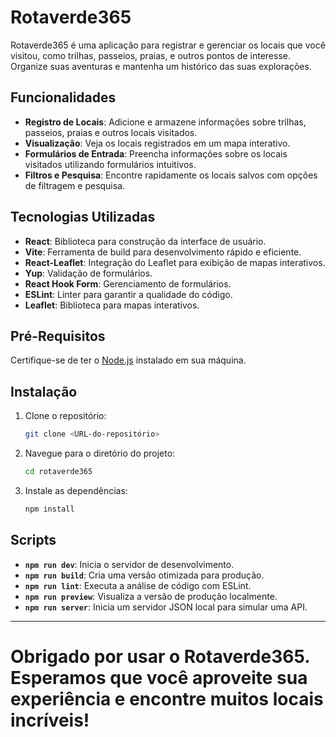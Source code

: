 # Rotaverde365

Rotaverde365 é uma aplicação para registrar e gerenciar os locais que você visitou, como trilhas, passeios, praias, e outros pontos de interesse. Organize suas aventuras e mantenha um histórico das suas explorações.

## Funcionalidades

- **Registro de Locais**: Adicione e armazene informações sobre trilhas, passeios, praias e outros locais visitados.
- **Visualização**: Veja os locais registrados em um mapa interativo.
- **Formulários de Entrada**: Preencha informações sobre os locais visitados utilizando formulários intuitivos.
- **Filtros e Pesquisa**: Encontre rapidamente os locais salvos com opções de filtragem e pesquisa.

## Tecnologias Utilizadas

- **React**: Biblioteca para construção da interface de usuário.
- **Vite**: Ferramenta de build para desenvolvimento rápido e eficiente.
- **React-Leaflet**: Integração do Leaflet para exibição de mapas interativos.
- **Yup**: Validação de formulários.
- **React Hook Form**: Gerenciamento de formulários.
- **ESLint**: Linter para garantir a qualidade do código.
- **Leaflet**: Biblioteca para mapas interativos.

## Pré-Requisitos

Certifique-se de ter o [Node.js](https://nodejs.org/) instalado em sua máquina.

## Instalação

1. Clone o repositório:

    ```bash
    git clone <URL-do-repositório>
    ```

2. Navegue para o diretório do projeto:

    ```bash
    cd rotaverde365
    ```

3. Instale as dependências:

    ```bash
    npm install
    ```

## Scripts

- **`npm run dev`**: Inicia o servidor de desenvolvimento.
- **`npm run build`**: Cria uma versão otimizada para produção.
- **`npm run lint`**: Executa a análise de código com ESLint.
- **`npm run preview`**: Visualiza a versão de produção localmente.
- **`npm run server`**: Inicia um servidor JSON local para simular uma API.

---

Obrigado por usar o Rotaverde365. Esperamos que você aproveite sua experiência e encontre muitos locais incríveis!
=======